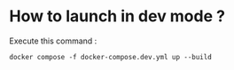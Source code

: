 # How to launch in dev mode ?

Execute this command :

```
docker compose -f docker-compose.dev.yml up --build
```
